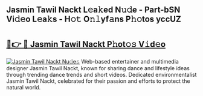 ## Jasmin Tawil Nackt L𝚎a𝚔ed N𝚞𝚍e - Part-bSN Vi𝚍𝚎o L𝚎a𝚔s - H𝚘𝚝 O𝚗𝚕yf𝚊ns P𝚑𝚘tos yccUZ

# <h2><a href="http://kfa9d9.oniu.top/?m=Jasmin+Tawil+Nackt">🔗👉 🔴 Jasmin Tawil Nackt P𝚑ot𝚘𝚜 V𝚒d𝚎o</a></h2>

[![Jasmin Tawil Nackt Nu𝚍e𝚜](https://i.imgur.com/0qMVB7G.gif)](http://kfa9d9.oniu.top/?m=Jasmin+Tawil+Nackt)
Web-based entertainer and multimedia designer Jasmin Tawil Nackt, known for sharing dance and lifestyle ideas through trending dance trends and short videos. Dedicated environmentalist Jasmin Tawil Nackt, celebrated for their passion and efforts to protect the natural world.  
